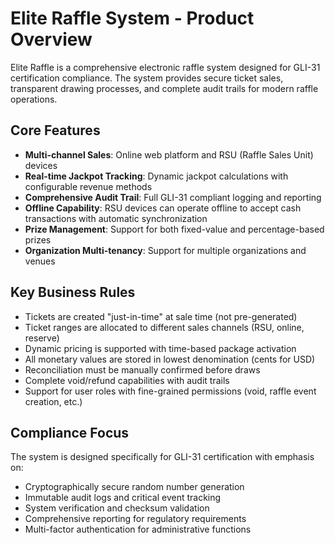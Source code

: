 # Elite Raffle System - Product Overview

Elite Raffle is a comprehensive electronic raffle system designed for GLI-31 certification compliance. The system provides secure ticket sales, transparent drawing processes, and complete audit trails for modern raffle operations.

## Core Features

- **Multi-channel Sales**: Online web platform and RSU (Raffle Sales Unit) devices
- **Real-time Jackpot Tracking**: Dynamic jackpot calculations with configurable revenue methods
- **Comprehensive Audit Trail**: Full GLI-31 compliant logging and reporting
- **Offline Capability**: RSU devices can operate offline to accept cash transactions with automatic synchronization
- **Prize Management**: Support for both fixed-value and percentage-based prizes
- **Organization Multi-tenancy**: Support for multiple organizations and venues

## Key Business Rules

- Tickets are created "just-in-time" at sale time (not pre-generated)
- Ticket ranges are allocated to different sales channels (RSU, online, reserve)
- Dynamic pricing is supported with time-based package activation
- All monetary values are stored in lowest denomination (cents for USD)
- Reconciliation must be manually confirmed before draws
- Complete void/refund capabilities with audit trails
- Support for user roles with fine-grained permissions (void, raffle event creation, etc.)

## Compliance Focus

The system is designed specifically for GLI-31 certification with emphasis on:

- Cryptographically secure random number generation
- Immutable audit logs and critical event tracking
- System verification and checksum validation
- Comprehensive reporting for regulatory requirements
- Multi-factor authentication for administrative functions

